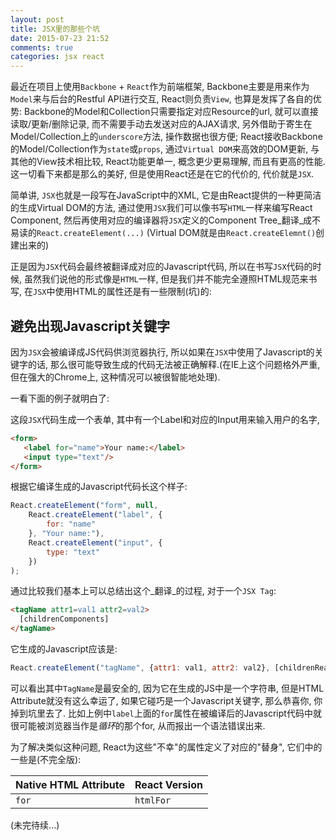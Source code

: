 ```yaml
---
layout: post
title: JSX里的那些个坑
date: 2015-07-23 21:52
comments: true
categories: jsx react
---
```


最近在项目上使用`Backbone` + `React`作为前端框架, Backbone主要是用来作为`Model`来与后台的Restful API进行交互, React则负责`View`, 也算是发挥了各自的优势: Backbone的Model和Collection只需要指定对应Resource的url, 就可以直接读取/更新/删除记录, 而不需要手动去发送对应的AJAX请求, 另外借助于寄生在Model/Collection上的`underscore`方法, 操作数据也很方便; React接收Backbone的Model/Collection作为`state`或`props`, 通过`Virtual DOM`来高效的DOM更新, 与其他的View技术相比较, React功能更单一, 概念更少更易理解, 而且有更高的性能. 这一切看下来都是那么的美好, 但是使用React还是在它的代价的, 代价就是`JSX`.

简单讲, `JSX`也就是一段写在JavaScript中的XML, 它是由React提供的一种更简洁的生成Virtual DOM的方法, 通过使用`JSX`我们可以像书写`HTML`一样来编写React Component, 然后再使用对应的编译器将`JSX`定义的Component Tree_翻译_成不易读的`React.createElement(...)` (Virtual DOM就是由`React.createElemnt()`创建出来的)

正是因为`JSX`代码会最终被翻译成对应的Javascript代码, 所以在书写`JSX`代码的时候, 虽然我们说他的形式像是`HTML`一样, 但是我们并不能完全遵照HTML规范来书写, 在`JSX`中使用HTML的属性还是有一些限制(坑)的:

避免出现Javascript关键字
----

因为`JSX`会被编译成JS代码供浏览器执行, 所以如果在`JSX`中使用了Javascript的关键字的话, 那么很可能导致生成的代码无法被正确解释.(在IE上这个问题格外严重, 但在强大的Chrome上, 这种情况可以被很智能地处理).

一看下面的例子就明白了:

这段`JSX`代码生成一个表单, 其中有一个Label和对应的Input用来输入用户的名字,

```html
<form>
   <label for="name">Your name:</label>
   <input type="text"/>
</form>
```

根据它编译生成的Javascript代码长这个样子:

```javascript
React.createElement("form", null,
    React.createElement("label", {
        for: "name"
    }, "Your name:"),
    React.createElement("input", {
        type: "text"
    })
);
```

通过比较我们基本上可以总结出这个_翻译_的过程, 对于一个`JSX Tag`:
```html
<tagName attr1=val1 attr2=val2>
  [childrenComponents]
</tagName>
```
它生成的Javascript应该是:
```javascript
React.createElement("tagName", {attr1: val1, attr2: val2}, [childrenReactComponents]);
```

可以看出其中`TagName`是最安全的, 因为它在生成的JS中是一个字符串, 但是HTML Attribute就没有这么幸运了, 如果它碰巧是一个Javascript关键字, 那么恭喜你, 你掉到坑里去了. 比如上例中`label`上面的`for`属性在被编译后的Javascript代码中就很可能被浏览器当作是*循环*的那个for, 从而报出一个语法错误出来.

为了解决类似这种问题, React为这些"不幸"的属性定义了对应的"替身", 它们中的一些是(不完全版):


Native HTML Attribute | React Version 
:-------------------- | :------------
`for`                 | `htmlFor`       


(未完待续...)
